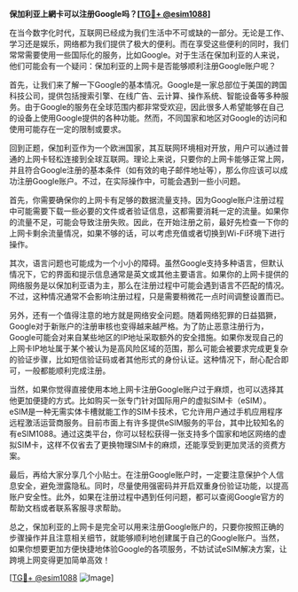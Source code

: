 **保加利亚上網卡可以注册Google吗？[[TG💪+ @esim1088](https://t.me/s/esim1088)]**

在当今数字化时代，互联网已经成为我们生活中不可或缺的一部分。无论是工作、学习还是娱乐，网络都为我们提供了极大的便利。而在享受这些便利的同时，我们常常需要使用一些国际化的服务，比如Google。对于生活在保加利亚的人来说，他们可能会有一个疑问：保加利亚的上网卡是否能够顺利注册Google账户呢？

首先，让我们来了解一下Google的基本情况。Google是一家总部位于美国的跨国科技公司，提供包括搜索引擎、在线广告、云计算、操作系统、智能设备等多种服务。由于Google的服务在全球范围内都非常受欢迎，因此很多人希望能够在自己的设备上使用Google提供的各种功能。然而，不同国家和地区对Google的访问和使用可能存在一定的限制或要求。

回到正题，保加利亚作为一个欧洲国家，其互联网环境相对开放，用户可以通过普通的上网卡轻松连接到全球互联网。理论上来说，只要你的上网卡能够正常上网，并且符合Google注册的基本条件（如有效的电子邮件地址等），那么你应该可以成功注册Google账户。不过，在实际操作中，可能会遇到一些小问题。

首先，你需要确保你的上网卡有足够的数据流量支持。因为Google账户注册过程中可能需要下载一些必要的文件或者验证信息，这都需要消耗一定的流量。如果你的流量不足，可能会导致注册失败。因此，在开始注册之前，最好先检查一下你的上网卡剩余流量情况，如果不够的话，可以考虑充值或者切换到Wi-Fi环境下进行操作。

其次，语言问题也可能成为一个小小的障碍。虽然Google支持多种语言，但默认情况下，它的界面和提示信息通常是英文或其他主要语言。如果你的上网卡提供的网络服务是以保加利亚语为主，那么在注册过程中可能会遇到语言不匹配的情况。不过，这种情况通常不会影响注册过程，只是需要稍微花一点时间调整设置而已。

另外，还有一个值得注意的地方就是网络安全问题。随着网络犯罪的日益猖獗，Google对于新账户的注册审核也变得越来越严格。为了防止恶意注册行为，Google可能会对来自某些地区的IP地址采取额外的安全措施。如果你发现自己的上网卡IP地址属于某个被认为是高风险区域的范围，那么可能会被要求完成更复杂的验证步骤，比如短信验证码或者其他形式的身份认证。这种情况下，耐心配合即可，一般都能顺利完成注册。

当然，如果你觉得直接使用本地上网卡注册Google账户过于麻烦，也可以选择其他更加便捷的方式。比如购买一张专门针对国际用户的虚拟SIM卡（eSIM）。eSIM是一种无需实体卡槽就能工作的SIM卡技术，它允许用户通过手机应用程序远程激活运营商服务。目前市面上有许多提供eSIM服务的平台，其中比较知名的有eSIM1088。通过这类平台，你可以轻松获得一张支持多个国家和地区网络的虚拟SIM卡，这样不仅省去了更换物理SIM卡的麻烦，还能享受到更加灵活的资费方案。

最后，再给大家分享几个小贴士。在注册Google账户时，一定要注意保护个人信息安全，避免泄露隐私。同时，尽量使用强密码并开启双重身份验证功能，以提高账户安全性。此外，如果在注册过程中遇到任何问题，都可以查阅Google官方的帮助文档或者联系客服寻求帮助。

总之，保加利亚的上网卡是完全可以用来注册Google账户的，只要你按照正确的步骤操作并且注意相关细节，就能够顺利地创建属于自己的Google账户。当然，如果你想要更加方便快捷地体验Google的各项服务，不妨试试eSIM解决方案，让跨境上网变得更加简单高效！

[[TG💪+ @esim1088](https://t.me/s/esim1088) ![Image](https://i.postimg.cc/4NQfJmqS/Snipaste-2025-05-13-00-14-12.png)]